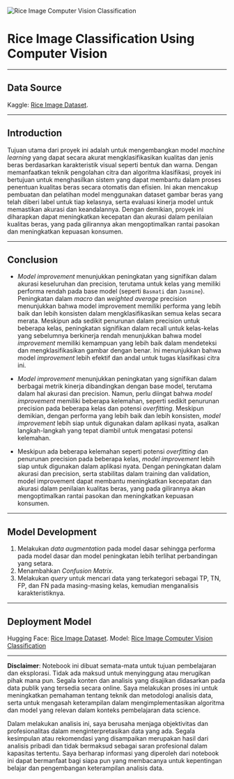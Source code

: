 ![Rice Image Computer Vision Classification](https://github.com/DarlyP/Rice-Image-Dataset/blob/main/Notebook/rice.jpg)

# Rice Image Classification Using Computer Vision

---


## Data Source

Kaggle: [Rice Image Dataset](https://www.kaggle.com/datasets/muratkokludataset/rice-image-dataset).

---

## Introduction

Tujuan utama dari proyek ini adalah untuk mengembangkan model *machine learning* yang dapat secara akurat mengklasifikasikan kualitas dan jenis beras berdasarkan karakteristik visual seperti bentuk dan warna. Dengan memanfaatkan teknik pengolahan citra dan algoritma klasifikasi, proyek ini bertujuan untuk menghasilkan sistem yang dapat membantu dalam proses penentuan kualitas beras secara otomatis dan efisien. Ini akan mencakup pembuatan dan pelatihan model menggunakan dataset gambar beras yang telah diberi label untuk tiap kelasnya, serta evaluasi kinerja model untuk memastikan akurasi dan keandalannya. Dengan demikian, proyek ini diharapkan dapat meningkatkan kecepatan dan akurasi dalam penilaian kualitas beras, yang pada gilirannya akan mengoptimalkan rantai pasokan dan meningkatkan kepuasan konsumen.

---

## Conclusion

- *Model improvement* menunjukkan peningkatan yang signifikan dalam akurasi keseluruhan dan precision, terutama untuk kelas yang memiliki performa rendah pada base model (seperti `Basmati` dan `Jasmine`). Peningkatan dalam *macro* dan *weighted average* precision menunjukkan bahwa model improvement memiliki performa yang lebih baik dan lebih konsisten dalam mengklasifikasikan semua kelas secara merata. Meskipun ada sedikit penurunan dalam precision untuk beberapa kelas, peningkatan signifikan dalam recall untuk kelas-kelas yang sebelumnya berkinerja rendah menunjukkan bahwa model *improvement* memiliki kemampuan yang lebih baik dalam mendeteksi dan mengklasifikasikan gambar dengan benar. Ini menunjukkan bahwa model *improvement* lebih efektif dan andal untuk tugas klasifikasi citra ini.

- *Model improvement* menunjukkan peningkatan yang signifikan dalam berbagai metrik kinerja dibandingkan dengan base model, terutama dalam hal akurasi dan precision. Namun, perlu diingat bahwa *model improvement* memiliki beberapa kelemahan, seperti sedikit penurunan precision pada beberapa kelas dan potensi *overfitting*. Meskipun demikian, dengan performa yang lebih baik dan lebih konsisten, *model improvement* lebih siap untuk digunakan dalam aplikasi nyata, asalkan langkah-langkah yang tepat diambil untuk mengatasi potensi kelemahan.

- Meskipun ada beberapa kelemahan seperti potensi *overfitting* dan penurunan precision pada beberapa kelas, *model improvement* lebih siap untuk digunakan dalam aplikasi nyata. Dengan peningkatan dalam akurasi dan precision, serta stabilitas dalam training dan validation, model improvement dapat membantu meningkatkan kecepatan dan akurasi dalam penilaian kualitas beras, yang pada gilirannya akan mengoptimalkan rantai pasokan dan meningkatkan kepuasan konsumen.

---

## Model Development

1. Melakukan *data augmentation* pada model dasar sehingga performa pada model dasar dan model peningkatan lebih terlihat perbandingan yang setara.
2. Menambahkan *Confusion Matrix*.
3. Melakukan *query* untuk mencari data yang terkategori sebagai TP, TN, FP, dan FN pada masing-masing kelas, kemudian menganalisis karakteristiknya.

---

## Deployment Model

Hugging Face: [Rice Image Dataset](https://huggingface.co/spaces/darly9991/Rice_Image_Classification).
Model: [Rice Image Computer Vision Classification](https://drive.google.com/file/d/1H-NmiarcH41X4w7tSFGknVg8EV_NkFX6/view?usp=sharing)

---

**Disclaimer**: Notebook ini dibuat semata-mata untuk tujuan pembelajaran dan eksplorasi. Tidak ada maksud untuk menyinggung atau merugikan pihak mana pun. Segala konten dan analisis yang disajikan didasarkan pada data publik yang tersedia secara online. Saya melakukan proses ini untuk meningkatkan pemahaman tentang teknik dan metodologi analisis data, serta untuk mengasah keterampilan dalam mengimplementasikan algoritma dan model yang relevan dalam konteks pembelajaran data science.

Dalam melakukan analisis ini, saya berusaha menjaga objektivitas dan profesionalitas dalam menginterpretasikan data yang ada. Segala kesimpulan atau rekomendasi yang disampaikan merupakan hasil dari analisis pribadi dan tidak bermaksud sebagai saran profesional dalam kapasitas tertentu. Saya berharap informasi yang diperoleh dari notebook ini dapat bermanfaat bagi siapa pun yang membacanya untuk kepentingan belajar dan pengembangan keterampilan analisis data.
